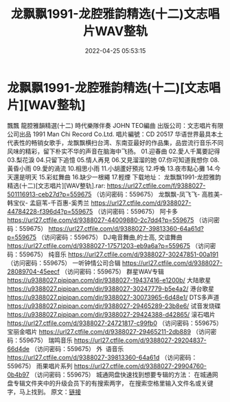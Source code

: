 ﻿---
title: 龙飘飘1991-龙腔雅韵精选(十二)文志唱片WAV整轨
date: 2022-04-25 05:53:15
categories: WAV车载音乐、镜像
tags: 国语流行
---
# 龙飘飘1991-龙腔雅韵精选(十二)[文志唱片][WAV整轨]

飄飄 龍腔雅韻精選(十二)
時代樂隊伴奏
JOHN
TEO編曲
出版公司：文志唱片有限公司出品
1991 Man Chi Record
Co.Ltd.
唱片編號：CD 20517
华语世界最具本土代表性的畅销女歌手，龙飘飘横扫台湾、东南亚最好的作品集，品尝流行音乐不同风味的精彩，留下朴实不华的声音在脑海中飞扬。
01.迎春曲
02.愛人千萬要記得
03.梨花淚
04.只留下追憶
05.情人再見
06.又見溜溜的她
07.你可知道我想你
08.黃昏小雨
09.愛的渦流
10.相思小雨
11.小胡蘆好預兆
12.呼喚
13.夜市點心攤
14.今天還是明天
15.彩虹舞曲
16.缺少一根繩
17.輕煙
下载地址：
龙飘飘1991-龙腔雅韵精选(十二)[文志唱片][WAV整轨].rar: https://url27.ctfile.com/f/9388027-501116913-ceb27d?p=559675
（访问密码：559675）
龙飘飘-凤飞飞- 高胜美- 韩宝仪- 孟庭苇-千百惠-奚秀兰
https://url27.ctfile.com/d/9388027-44784228-f396d4?p=559675
（访问密码：559675）
阿卡多
https://url27.ctfile.com/d/9388027-44009880-2c7dd4?p=559675
（访问密码：559675）
https://url27.ctfile.com/d/9388027-39813360-64a61d?p=559675
（访问密码：559675）
DJ电音舞曲,的士高, 交谊舞曲
https://url27.ctfile.com/d/9388027-17571203-eb9a6a?p=559675
（访问密码：559675）
纯音乐
https://url27.ctfile.com/d/9388027-30247851-00a191
（访问密码：559675）
一听钟情公司合辑
https://url27.ctfile.com/d/9388027-28089704-45eecf
（访问密码：559675）
群星WAV专辑
https://u9388027.pipipan.com/dir/9388027-19437416-e1200b/
大陆歌星
https://u9388027.pipipan.com/dir/9388027-30247779-b5e4a2/
港台歌星
https://u9388027.pipipan.com/dir/9388027-30073965-6d48e1/
DTS多声道
https://u9388027.pipipan.com/dir/9388027-29465289-23b8e6/
试音发烧碟
https://u9388027.pipipan.com/dir/9388027-29424388-d42865/
滚石唱片
https://url27.ctfile.com/d/9388027-24721817-c99fb0
（访问密码：559675）
宝丽金唱片
https://url27.ctfile.com/d/9388027-29465211-2db889
（访问密码：559675）
瑞鸣音乐
https://url27.ctfile.com/d/9388027-29204837-66d4de
（访问密码：559675）
外  语音乐
https://url27.ctfile.com/d/9388027-39813360-64a61d
（访问密码：559675）
雨果唱片系列
https://url27.ctfile.com/d/9388027-29904760-0b4b97
（访问密码：559675）
城通网盘快速找到想要专辑的方法：
在城通网盘专辑文件夹中的升级会员下的有搜索两字，
在搜索空格里输入文件名或关键字，马上找到。
原文：[链接](https://blog.sina.com.cn/s/blog_1647c7e7601030wuk.html)